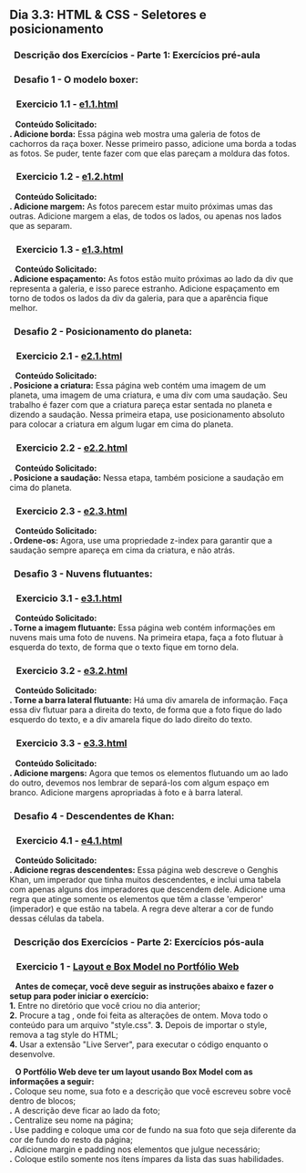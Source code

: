 ## Dia 3.3: HTML & CSS - Seletores e posicionamento

### &nbsp; Descrição dos Exercícios - Parte 1: Exercícios pré-aula

### &nbsp; Desafio 1 - O modelo boxer:

  ### &nbsp;&nbsp; Exercicio 1.1 - [e1.1.html](https://github.com/thosijulio/trybe-exercises/blob/exercises/3.3/1.INTRODUCAO/BLOCO_03/DIA_03/e1.1.html)
  <b>&nbsp;&nbsp;&nbsp;Conteúdo Solicitado: </b> <br> 
**. Adicione borda:** Essa página web mostra uma galeria de fotos de cachorros da raça boxer. Nesse primeiro passo, adicione uma borda a todas as fotos. Se puder, tente fazer com que elas pareçam a moldura das fotos.<br>

  ### &nbsp;&nbsp; Exercicio 1.2 - [e1.2.html](https://github.com/thosijulio/trybe-exercises/blob/exercises/3.3/1.INTRODUCAO/BLOCO_03/DIA_03/e1.2.html)
  <b>&nbsp;&nbsp;&nbsp;Conteúdo Solicitado:</b> <br> 
**. Adicione margem:** As fotos parecem estar muito próximas umas das outras. Adicione margem a elas, de todos os lados, ou apenas nos lados que as separam.<br>

  ### &nbsp;&nbsp; Exercicio 1.3 - [e1.3.html](https://github.com/thosijulio/trybe-exercises/blob/exercises/3.3/1.INTRODUCAO/BLOCO_03/DIA_03/e1.3.html)
  <b>&nbsp;&nbsp;&nbsp;Conteúdo Solicitado:</b> <br> 
**. Adicione espaçamento:** As fotos estão muito próximas ao lado da div que representa a galeria, e isso parece estranho. Adicione espaçamento em torno de todos os lados da div da galeria, para que a aparência fique melhor.<br>

### &nbsp; Desafio 2 - Posicionamento do planeta:

  ### &nbsp;&nbsp; Exercicio 2.1 - [e2.1.html](https://github.com/thosijulio/trybe-exercises/blob/exercises/3.3/1.INTRODUCAO/BLOCO_03/DIA_03/e2.1.html)
  <b>&nbsp;&nbsp;&nbsp;Conteúdo Solicitado:</b> <br> 
**. Posicione a criatura:** Essa página web contém uma imagem de um planeta, uma imagem de uma criatura, e uma div com uma saudação. Seu trabalho é fazer com que a criatura pareça estar sentada no planeta e dizendo a saudação. Nessa primeira etapa, use posicionamento absoluto para colocar a criatura em algum lugar em cima do planeta.<br>

  ### &nbsp;&nbsp; Exercicio 2.2 - [e2.2.html](https://github.com/thosijulio/trybe-exercises/blob/exercises/3.3/1.INTRODUCAO/BLOCO_03/DIA_03/e2.2.html)
  <b>&nbsp;&nbsp;&nbsp;Conteúdo Solicitado:</b> <br> 
**. Posicione a saudação:** Nessa etapa, também posicione a saudação em cima do planeta.<br>

  ### &nbsp;&nbsp; Exercicio 2.3 - [e2.3.html](https://github.com/thosijulio/trybe-exercises/blob/exercises/3.3/1.INTRODUCAO/BLOCO_03/DIA_03/e2.3.html)
  <b>&nbsp;&nbsp;&nbsp;Conteúdo Solicitado:</b> <br> 
**. Ordene-os:** Agora, use uma propriedade z-index para garantir que a saudação sempre apareça em cima da criatura, e não atrás.<br>

### &nbsp; Desafio 3 - Nuvens flutuantes:

  ### &nbsp;&nbsp; Exercicio 3.1 - [e3.1.html](https://github.com/thosijulio/trybe-exercises/blob/exercises/3.3/1.INTRODUCAO/BLOCO_03/DIA_03/e3.1.html)
  <b>&nbsp;&nbsp;&nbsp;Conteúdo Solicitado:</b> <br> 
**. Torne a imagem flutuante:** Essa página web contém informações em nuvens mais uma foto de nuvens. Na primeira etapa, faça a foto flutuar à esquerda do texto, de forma que o texto fique em torno dela.<br>

  ### &nbsp;&nbsp; Exercicio 3.2 - [e3.2.html](https://github.com/thosijulio/trybe-exercises/blob/exercises/3.3/1.INTRODUCAO/BLOCO_03/DIA_03/e3.2.html)
  <b>&nbsp;&nbsp;&nbsp;Conteúdo Solicitado:</b> <br> 
**. Torne a barra lateral flutuante:** Há uma div amarela de informação. Faça essa div flutuar para a direita do texto, de forma que a foto fique do lado esquerdo do texto, e a div amarela fique do lado direito do texto.<br>

  ### &nbsp;&nbsp; Exercicio 3.3 - [e3.3.html](https://github.com/thosijulio/trybe-exercises/blob/exercises/3.3/1.INTRODUCAO/BLOCO_03/DIA_03/e3.3.html)
  <b>&nbsp;&nbsp;&nbsp;Conteúdo Solicitado:</b> <br> 
**. Adicione margens:** Agora que temos os elementos flutuando um ao lado do outro, devemos nos lembrar de separá-los com algum espaço em branco. Adicione margens apropriadas à foto e à barra lateral.<br>

### &nbsp; Desafio 4 - Descendentes de Khan:

  ### &nbsp;&nbsp; Exercicio 4.1 - [e4.1.html](https://github.com/thosijulio/trybe-exercises/blob/exercises/3.3/1.INTRODUCAO/BLOCO_03/DIA_03/e4.1.html)
  <b>&nbsp;&nbsp;&nbsp;Conteúdo Solicitado:</b> <br> 
**. Adicione regras descendentes:** Essa página web descreve o Genghis Khan, um imperador que tinha muitos descendentes, e inclui uma tabela com apenas alguns dos imperadores que descendem dele. Adicione uma regra que atinge somente os elementos que têm a classe 'emperor' (imperador) e que estão na tabela. A regra deve alterar a cor de fundo dessas células da tabela.<br>

### &nbsp; Descrição dos Exercícios - Parte 2: Exercícios pós-aula

  ### &nbsp;&nbsp; Exercicio 1 - [Layout e Box Model no Portfólio Web](https://github.com/thosijulio/thosijulio.github.io/blob/main/index.html)
  <b>&nbsp;&nbsp;&nbsp;Antes de começar, você deve seguir as instruções abaixo e fazer o setup para poder iniciar o exercício:</b> <br>
  **1.** Entre no diretório que você criou no dia anterior;<br>
  **2.** Procure a tag <style></style>, onde foi feita as alterações de ontem. Mova todo o conteúdo para um arquivo "style.css".
  **3.** Depois de importar o style, remova a tag style do HTML;<br>
  **4.** Usar a extensão "Live Server", para executar o código enquanto o desenvolve.<br>

  <b>&nbsp;&nbsp;&nbsp;O Portfólio Web deve ter um layout usando Box Model com as informações a seguir:</b> <br>
  **.** Coloque seu nome, sua foto e a descrição que você escreveu sobre você dentro de blocos;<br>
  **.** A descrição deve ficar ao lado da foto;<br>
  **.** Centralize seu nome na página;<br>
  **.** Use padding e coloque uma cor de fundo na sua foto que seja diferente da cor de fundo do resto da página;<br>
  **.** Adicione margin e padding nos elementos que julgue necessário;<br>
  **.** Coloque estilo somente nos ítens ímpares da lista das suas habilidades.<br>
